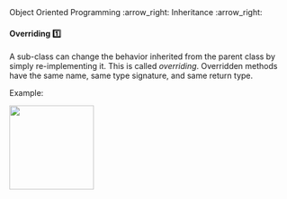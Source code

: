 <link rel="stylesheet" href="{{baseUrl}}/css/textbook.css">

<div class="website-content">

<div id="path">Object Oriented Programming :arrow_right: Inheritance :arrow_right:</div>

<div id="title">

#### Overriding :one:

</div>

<div id="body">

A sub-class can change the behavior inherited from the parent class by simply re-implementing it. This is called _overriding_. Overridden methods have the same name,
same type signature, and same return type.

<tip-box>

Example:

<img src="{{baseUrl}}/oopDesign/inheritance/overriding/images/report.png" height="150" />
<p/>

</tip-box>

</div>

</div>
